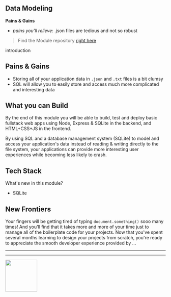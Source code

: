 ## Data Modeling

__Pains & Gains__
* _pains you’ll relieve_: .json files are tedious and not so robust

> Find the Module repository [right here](https://github.com/HackYourFutureBelgium/data-modeling/)

introduction

## Pains & Gains

* Storing all of your application data in `.json` and `.txt` files is a bit clumsy
* SQL will allow you to easily store and access much more complicated and interesting data

## What you can Build

By the end of this module you will be able to build, test and deploy basic fullstack web apps using Node, Express & SQLite in the backend, and HTML+CSS+JS in the frontend.

By using SQL and a database management system (SQLite) to model and access your application's data instead of reading & writing directly to the file system, your applications can provide more interesting user experiences while becoming less likely to crash.

## Tech Stack

What's new in this module?

* SQLite

## New Frontiers

Your fingers will be getting tired of typing `document.something()` sooo many times!  And you'll find that it takes more and more of your time just to manage all of the boilerplate code for your projects.  Now that you've spent several months learning to design your projects from scratch, you're ready to appreciate the smooth developer experience provided by ...

<hr>
<hr>
<a href="https://hackyourfuture.be" target="_blank"><img
    src="https://user-images.githubusercontent.com/18554853/63941625-4c7c3d00-ca6c-11e9-9a76-8d5e3632fe70.jpg"
    width="100" height="100"></a>

